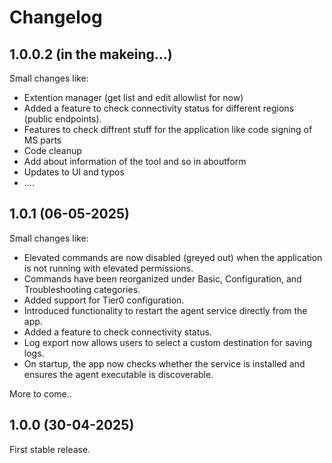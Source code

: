 # Changelog

## 1.0.0.2 (in the makeing...)

Small changes like:
- Extention manager (get list and edit allowlist for now)
- Added a feature to check connectivity status for different regions (public endpoints).
- Features to check diffrent stuff for the application like code signing of MS parts
- Code cleanup
- Add about information of the tool and so in aboutform
- Updates to UI and typos
- ....

## 1.0.1 (06-05-2025)

Small changes like:
- Elevated commands are now disabled (greyed out) when the application is not running with elevated permissions.
- Commands have been reorganized under Basic, Configuration, and Troubleshooting categories.
- Added support for Tier0 configuration.
- Introduced functionality to restart the agent service directly from the app.
- Added a feature to check connectivity status.
- Log export now allows users to select a custom destination for saving logs.
- On startup, the app now checks whether the service is installed and ensures the agent executable is discoverable.

More to come..

## 1.0.0 (30-04-2025)

First stable release.